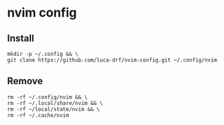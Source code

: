 # nvim config

## Install

```
mkdir -p ~/.config && \
git clone https://github.com/luca-drf/nvim-config.git ~/.config/nvim
```

## Remove

```
rm -rf ~/.config/nvim && \
rm -rf ~/.local/share/nvim && \
rm -rf ~/local/state/nvim && \
rm -rf ~/.cache/nvim
```
